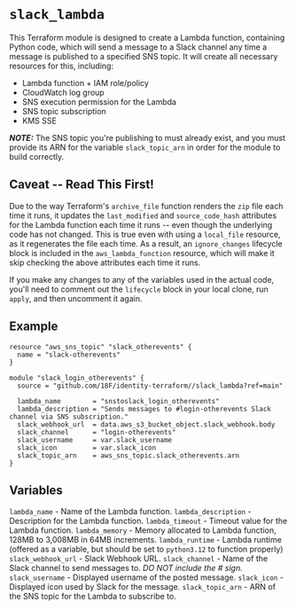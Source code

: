 # `slack_lambda`

This Terraform module is designed to create a Lambda function, containing Python code, which will send a message to a Slack channel any time a message is published to a specified SNS topic. It will create all necessary resources for this, including:

- Lambda function + IAM role/policy
- CloudWatch log group
- SNS execution permission for the Lambda
- SNS topic subscription
- KMS SSE

***NOTE:*** The SNS topic you're publishing to must already exist, and you must provide its ARN for the variable `slack_topic_arn` in order for the module to build correctly.

## Caveat -- Read This First!

Due to the way Terraform's `archive_file` function renders the `zip` file each time it runs, it updates the `last_modified` and `source_code_hash` attributes for the Lambda function each time it runs -- even though the underlying code has not changed. This is true even with using a `local_file` resource, as it regenerates the file each time. As a result, an `ignore_changes` lifecycle block is included in the `aws_lambda_function` resource, which will make it skip checking the above attributes each time it runs.

If you make any changes to any of the variables used in the actual code, you'll need to comment out the `lifecycle` block in your local clone, run `apply`, and then uncomment it again.

## Example

```hcl
resource "aws_sns_topic" "slack_otherevents" {
  name = "slack-otherevents"
}

module "slack_login_otherevents" {
  source = "github.com/18F/identity-terraform//slack_lambda?ref=main"
  
  lambda_name        = "snstoslack_login_otherevents"
  lambda_description = "Sends messages to #login-otherevents Slack channel via SNS subscription."
  slack_webhook_url  = data.aws_s3_bucket_object.slack_webhook.body
  slack_channel      = "login-otherevents"
  slack_username     = var.slack_username
  slack_icon         = var.slack_icon
  slack_topic_arn    = aws_sns_topic.slack_otherevents.arn
}

```

## Variables

`lambda_name` - Name of the Lambda function.
`lambda_description` - Description for the Lambda function.
`lambda_timeout` - Timeout value for the Lambda function.
`lambda_memory` - Memory allocated to Lambda function, 128MB to 3,008MB in 64MB increments.
`lambda_runtime` - Lambda runtime (offered as a variable, but should be set to `python3.12` to function properly)
`slack_webhook_url` - Slack Webhook URL.
`slack_channel` - Name of the Slack channel to send messages to. *DO NOT include the # sign.*
`slack_username` - Displayed username of the posted message.
`slack_icon` - Displayed icon used by Slack for the message.
`slack_topic_arn` - ARN of the SNS topic for the Lambda to subscribe to.
